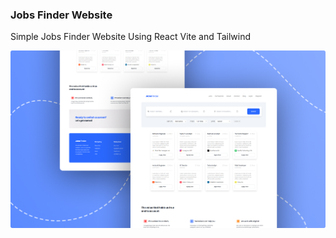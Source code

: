 ### Jobs Finder Website

Simple Jobs Finder Website Using React Vite and Tailwind

![preview img](/preview.png)
